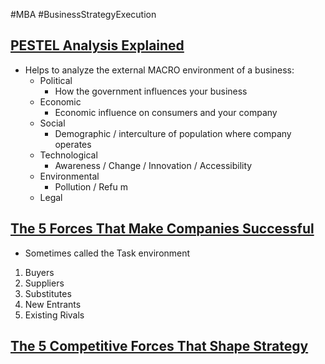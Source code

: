 #MBA #BusinessStrategyExecution
##  [PESTEL Analysis Explained](https://www.youtube.com/watch?v=bYn4CyL3r5w)
- Helps to analyze the external MACRO environment of a business:
	- Political
		- How the government influences your business
	- Economic
		- Economic influence on consumers and your company
	- Social
		- Demographic / interculture of population where company operates
	- Technological
		- Awareness / Change / Innovation / Accessibility
	- Environmental
		- Pollution / Refu m  
	- Legal

## [The 5 Forces That Make Companies Successful](https://www.youtube.com/watch?v=XCWHSeDU-zk)
- Sometimes called the Task environment
1. Buyers
2. Suppliers
3. Substitutes
4. New Entrants
5. Existing Rivals

## [The 5 Competitive Forces That Shape Strategy](https://www.youtube.com/watch?v=mYF2_FBCvXw&t=31s)